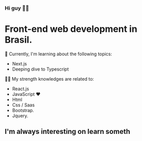 ### Hi guy 👨‍💻
  # Front-end web development in Brasil. 
  
🔭 Currently, I'm learning about the following topics:

  - Next.js
  - Deeping dive to Typescript

💪🤓 My strength knowledges are related to:

- React.js
- JavaScript ❤️
- Html
- Css / Saas
- Bootstrap.
- Jquery. 

## I'm always interesting on learn someth
